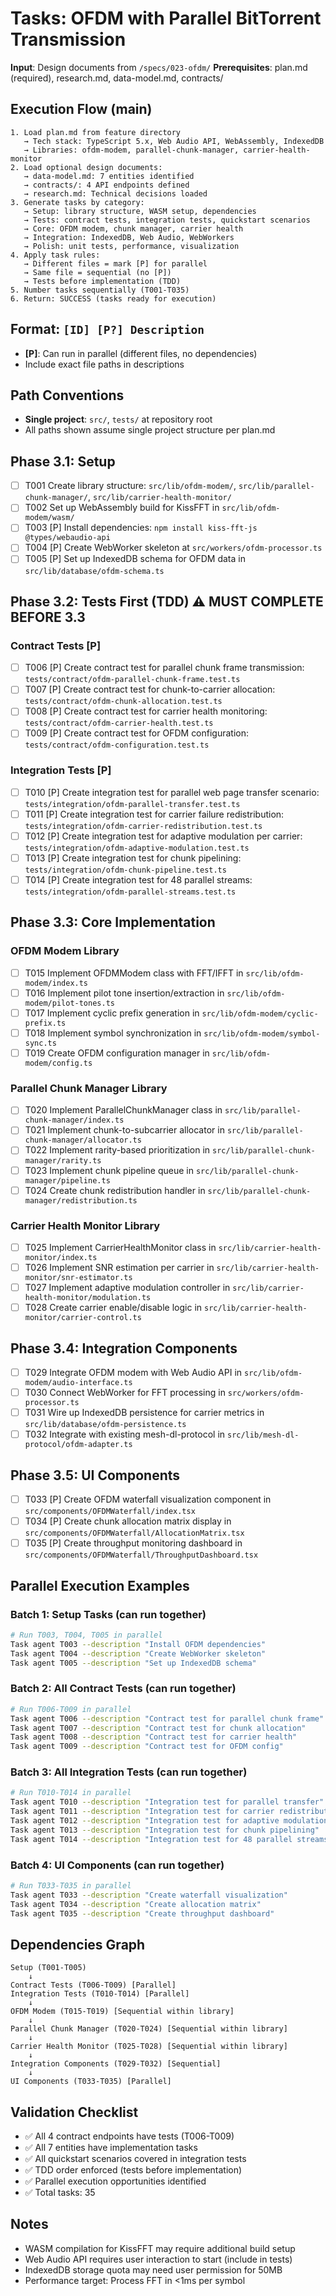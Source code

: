 # Tasks: OFDM with Parallel BitTorrent Transmission

**Input**: Design documents from `/specs/023-ofdm/`
**Prerequisites**: plan.md (required), research.md, data-model.md, contracts/

## Execution Flow (main)
```
1. Load plan.md from feature directory
   → Tech stack: TypeScript 5.x, Web Audio API, WebAssembly, IndexedDB
   → Libraries: ofdm-modem, parallel-chunk-manager, carrier-health-monitor
2. Load optional design documents:
   → data-model.md: 7 entities identified
   → contracts/: 4 API endpoints defined
   → research.md: Technical decisions loaded
3. Generate tasks by category:
   → Setup: library structure, WASM setup, dependencies
   → Tests: contract tests, integration tests, quickstart scenarios
   → Core: OFDM modem, chunk manager, carrier health
   → Integration: IndexedDB, Web Audio, WebWorkers
   → Polish: unit tests, performance, visualization
4. Apply task rules:
   → Different files = mark [P] for parallel
   → Same file = sequential (no [P])
   → Tests before implementation (TDD)
5. Number tasks sequentially (T001-T035)
6. Return: SUCCESS (tasks ready for execution)
```

## Format: `[ID] [P?] Description`
- **[P]**: Can run in parallel (different files, no dependencies)
- Include exact file paths in descriptions

## Path Conventions
- **Single project**: `src/`, `tests/` at repository root
- All paths shown assume single project structure per plan.md

## Phase 3.1: Setup
- [ ] T001 Create library structure: `src/lib/ofdm-modem/`, `src/lib/parallel-chunk-manager/`, `src/lib/carrier-health-monitor/`
- [ ] T002 Set up WebAssembly build for KissFFT in `src/lib/ofdm-modem/wasm/`
- [ ] T003 [P] Install dependencies: `npm install kiss-fft-js @types/webaudio-api`
- [ ] T004 [P] Create WebWorker skeleton at `src/workers/ofdm-processor.ts`
- [ ] T005 [P] Set up IndexedDB schema for OFDM data in `src/lib/database/ofdm-schema.ts`

## Phase 3.2: Tests First (TDD) ⚠️ MUST COMPLETE BEFORE 3.3

### Contract Tests [P]
- [ ] T006 [P] Create contract test for parallel chunk frame transmission: `tests/contract/ofdm-parallel-chunk-frame.test.ts`
- [ ] T007 [P] Create contract test for chunk-to-carrier allocation: `tests/contract/ofdm-chunk-allocation.test.ts`
- [ ] T008 [P] Create contract test for carrier health monitoring: `tests/contract/ofdm-carrier-health.test.ts`
- [ ] T009 [P] Create contract test for OFDM configuration: `tests/contract/ofdm-configuration.test.ts`

### Integration Tests [P]
- [ ] T010 [P] Create integration test for parallel web page transfer scenario: `tests/integration/ofdm-parallel-transfer.test.ts`
- [ ] T011 [P] Create integration test for carrier failure redistribution: `tests/integration/ofdm-carrier-redistribution.test.ts`
- [ ] T012 [P] Create integration test for adaptive modulation per carrier: `tests/integration/ofdm-adaptive-modulation.test.ts`
- [ ] T013 [P] Create integration test for chunk pipelining: `tests/integration/ofdm-chunk-pipeline.test.ts`
- [ ] T014 [P] Create integration test for 48 parallel streams: `tests/integration/ofdm-parallel-streams.test.ts`

## Phase 3.3: Core Implementation

### OFDM Modem Library
- [ ] T015 Implement OFDMModem class with FFT/IFFT in `src/lib/ofdm-modem/index.ts`
- [ ] T016 Implement pilot tone insertion/extraction in `src/lib/ofdm-modem/pilot-tones.ts`
- [ ] T017 Implement cyclic prefix generation in `src/lib/ofdm-modem/cyclic-prefix.ts`
- [ ] T018 Implement symbol synchronization in `src/lib/ofdm-modem/symbol-sync.ts`
- [ ] T019 Create OFDM configuration manager in `src/lib/ofdm-modem/config.ts`

### Parallel Chunk Manager Library
- [ ] T020 Implement ParallelChunkManager class in `src/lib/parallel-chunk-manager/index.ts`
- [ ] T021 Implement chunk-to-subcarrier allocator in `src/lib/parallel-chunk-manager/allocator.ts`
- [ ] T022 Implement rarity-based prioritization in `src/lib/parallel-chunk-manager/rarity.ts`
- [ ] T023 Implement chunk pipeline queue in `src/lib/parallel-chunk-manager/pipeline.ts`
- [ ] T024 Create chunk redistribution handler in `src/lib/parallel-chunk-manager/redistribution.ts`

### Carrier Health Monitor Library
- [ ] T025 Implement CarrierHealthMonitor class in `src/lib/carrier-health-monitor/index.ts`
- [ ] T026 Implement SNR estimation per carrier in `src/lib/carrier-health-monitor/snr-estimator.ts`
- [ ] T027 Implement adaptive modulation controller in `src/lib/carrier-health-monitor/modulation.ts`
- [ ] T028 Create carrier enable/disable logic in `src/lib/carrier-health-monitor/carrier-control.ts`

## Phase 3.4: Integration Components

- [ ] T029 Integrate OFDM modem with Web Audio API in `src/lib/ofdm-modem/audio-interface.ts`
- [ ] T030 Connect WebWorker for FFT processing in `src/workers/ofdm-processor.ts`
- [ ] T031 Wire up IndexedDB persistence for carrier metrics in `src/lib/database/ofdm-persistence.ts`
- [ ] T032 Integrate with existing mesh-dl-protocol in `src/lib/mesh-dl-protocol/ofdm-adapter.ts`

## Phase 3.5: UI Components

- [ ] T033 [P] Create OFDM waterfall visualization component in `src/components/OFDMWaterfall/index.tsx`
- [ ] T034 [P] Create chunk allocation matrix display in `src/components/OFDMWaterfall/AllocationMatrix.tsx`
- [ ] T035 [P] Create throughput monitoring dashboard in `src/components/OFDMWaterfall/ThroughputDashboard.tsx`

## Parallel Execution Examples

### Batch 1: Setup Tasks (can run together)
```bash
# Run T003, T004, T005 in parallel
Task agent T003 --description "Install OFDM dependencies"
Task agent T004 --description "Create WebWorker skeleton"
Task agent T005 --description "Set up IndexedDB schema"
```

### Batch 2: All Contract Tests (can run together)
```bash
# Run T006-T009 in parallel
Task agent T006 --description "Contract test for parallel chunk frame"
Task agent T007 --description "Contract test for chunk allocation"
Task agent T008 --description "Contract test for carrier health"
Task agent T009 --description "Contract test for OFDM config"
```

### Batch 3: All Integration Tests (can run together)
```bash
# Run T010-T014 in parallel
Task agent T010 --description "Integration test for parallel transfer"
Task agent T011 --description "Integration test for carrier redistribution"
Task agent T012 --description "Integration test for adaptive modulation"
Task agent T013 --description "Integration test for chunk pipelining"
Task agent T014 --description "Integration test for 48 parallel streams"
```

### Batch 4: UI Components (can run together)
```bash
# Run T033-T035 in parallel
Task agent T033 --description "Create waterfall visualization"
Task agent T034 --description "Create allocation matrix"
Task agent T035 --description "Create throughput dashboard"
```

## Dependencies Graph
```
Setup (T001-T005)
    ↓
Contract Tests (T006-T009) [Parallel]
Integration Tests (T010-T014) [Parallel]
    ↓
OFDM Modem (T015-T019) [Sequential within library]
    ↓
Parallel Chunk Manager (T020-T024) [Sequential within library]
    ↓
Carrier Health Monitor (T025-T028) [Sequential within library]
    ↓
Integration Components (T029-T032) [Sequential]
    ↓
UI Components (T033-T035) [Parallel]
```

## Validation Checklist
- ✅ All 4 contract endpoints have tests (T006-T009)
- ✅ All 7 entities have implementation tasks
- ✅ All quickstart scenarios covered in integration tests
- ✅ TDD order enforced (tests before implementation)
- ✅ Parallel execution opportunities identified
- ✅ Total tasks: 35

## Notes
- WASM compilation for KissFFT may require additional build setup
- Web Audio API requires user interaction to start (include in tests)
- IndexedDB storage quota may need user permission for 50MB
- Performance target: Process FFT in <1ms per symbol